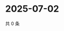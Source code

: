 # 2025-07-02

共 0 条

<!-- BEGIN ZHIHUQUESTIONS -->
<!-- 最后更新时间 Wed Jul 02 2025 11:45:50 GMT+0800 (China Standard Time) -->

<!-- END ZHIHUQUESTIONS -->
